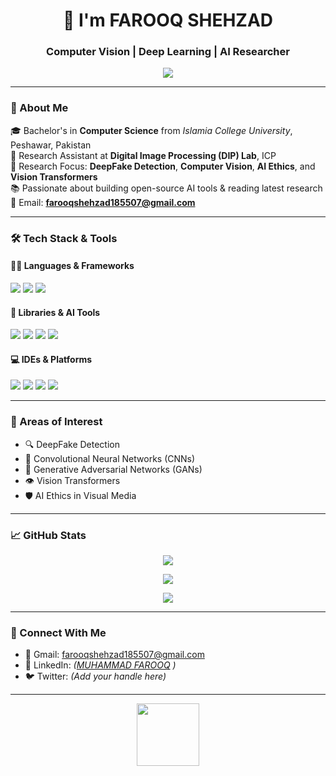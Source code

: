 <h1 align="center">👋 I'm FAROOQ SHEHZAD</h1>

<h3 align="center">Computer Vision | Deep Learning | AI Researcher</h3>

<p align="center">
  <img src="https://readme-typing-svg.herokuapp.com/?lines=DeepFake+Detection+Researcher;Computer+Vision+Enthusiast;Lifelong+Learner&center=true&width=500&height=50" />
</p>

---

### 🚀 About Me

🎓 Bachelor's in **Computer Science** from *Islamia College University*, Peshawar, Pakistan  
💼 Research Assistant at **Digital Image Processing (DIP) Lab**, ICP  
🧠 Research Focus: **DeepFake Detection**, **Computer Vision**, **AI Ethics**, and **Vision Transformers**  
📚 Passionate about building open-source AI tools & reading latest research  
📩 Email: **[farooqshehzad185507@gmail.com](mailto:farooqshehzad185507@gmail.com)**

---

### 🛠️ Tech Stack & Tools

#### 👨‍💻 Languages & Frameworks
<p align="left">
  <img src="https://img.shields.io/badge/Python-3776AB?style=for-the-badge&logo=python&logoColor=white" />
  <img src="https://img.shields.io/badge/C++-00599C?style=for-the-badge&logo=cplusplus&logoColor=white" />
  <img src="https://img.shields.io/badge/MATLAB-orange?style=for-the-badge&logo=mathworks&logoColor=white" />
</p>

#### 🔧 Libraries & AI Tools
<p align="left">
  <img src="https://img.shields.io/badge/TensorFlow-FF6F00?style=for-the-badge&logo=tensorflow&logoColor=white" />
  <img src="https://img.shields.io/badge/PyTorch-EE4C2C?style=for-the-badge&logo=pytorch&logoColor=white" />
  <img src="https://img.shields.io/badge/OpenCV-5C3EE8?style=for-the-badge&logo=opencv&logoColor=white" />
  <img src="https://img.shields.io/badge/Scikit Learn-F7931E?style=for-the-badge&logo=scikit-learn&logoColor=white" />
</p>

#### 💻 IDEs & Platforms
<p align="left">
  <img src="https://img.shields.io/badge/Colab-F9AB00?style=for-the-badge&logo=googlecolab&logoColor=white" />
  <img src="https://img.shields.io/badge/Jupyter-F37626?style=for-the-badge&logo=jupyter&logoColor=white" />
  <img src="https://img.shields.io/badge/VS Code-007ACC?style=for-the-badge&logo=visualstudiocode&logoColor=white" />
  <img src="https://img.shields.io/badge/Git-F05032?style=for-the-badge&logo=git&logoColor=white" />
</p>

---

### 📌 Areas of Interest

- 🔍 DeepFake Detection  
- 🧠 Convolutional Neural Networks (CNNs)  
- 🧬 Generative Adversarial Networks (GANs)  
- 👁️ Vision Transformers  
- 🛡️ AI Ethics in Visual Media  

---

### 📈 GitHub Stats

<p align="center">
  <img src="https://github-readme-streak-stats.herokuapp.com/?user=Farooqshehzad27&theme=radical" />
</p>

<p align="center">
  <img src="https://github-readme-stats.vercel.app/api?username=Farooqshehzad27&show_icons=true&theme=tokyonight" />
</p>

<p align="center">
  <img src="https://github-readme-stats.vercel.app/api/top-langs/?username=Farooqshehzad27&layout=compact&theme=gruvbox" />
</p>

---

### 🤝 Connect With Me

- 📧 Gmail: [farooqshehzad185507@gmail.com](mailto:farooqshehzad185507@gmail.com)
- 🔗 LinkedIn: *([MUHAMMAD FAROOQ](https://www.linkedin.com/in/muhammad-farooq-240788382/)
)*
- 🐦 Twitter: *(Add your handle here)*

---

<p align="center">
  <img src="https://media.giphy.com/media/du3J3cXyzhj75IOgvA/giphy.gif" width="100px">
</p>
